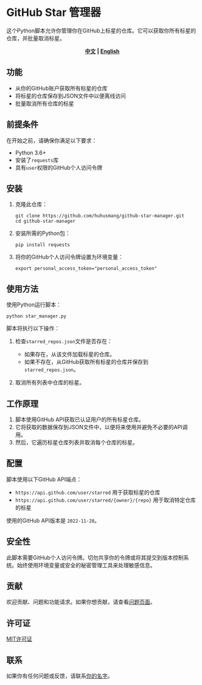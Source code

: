 # GitHub Star 管理器

这个Python脚本允许你管理你在GitHub上标星的仓库。它可以获取你所有标星的仓库，并批量取消标星。
<p align="center">
<b><a href="#">中文</a></b>
<b> | </b>
  <b><a href="README_EN.md">English</a></b>
</p>

## 功能

- 从你的GitHub账户获取所有标星的仓库
- 将标星的仓库保存到JSON文件中以便离线访问
- 批量取消所有仓库的标星

## 前提条件

在开始之前，请确保你满足以下要求：

- Python 3.6+
- 安装了`requests`库
- 具有`user`权限的GitHub个人访问令牌

## 安装

1. 克隆此仓库：
   ```
   git clone https://github.com/huhusmang/github-star-manager.git
   cd github-star-manager
   ```

2. 安装所需的Python包：
   ```
   pip install requests
   ```

3. 将你的GitHub个人访问令牌设置为环境变量：
   ```
   export personal_access_token="personal_access_token"
   ```

## 使用方法

使用Python运行脚本：

```
python star_manager.py
```

脚本将执行以下操作：

1. 检查`starred_repos.json`文件是否存在：
   - 如果存在，从该文件加载标星的仓库。
   - 如果不存在，从GitHub获取所有标星的仓库并保存到`starred_repos.json`。

2. 取消所有列表中仓库的标星。

## 工作原理

1. 脚本使用GitHub API获取已认证用户的所有标星仓库。
2. 它将获取的数据保存到JSON文件中，以便将来使用并避免不必要的API调用。
3. 然后，它遍历标星仓库列表并取消每个仓库的标星。

## 配置

脚本使用以下GitHub API端点：

- `https://api.github.com/user/starred` 用于获取标星的仓库
- `https://api.github.com/user/starred/{owner}/{repo}` 用于取消特定仓库的标星

使用的GitHub API版本是 `2022-11-28`。

## 安全性

此脚本需要GitHub个人访问令牌。切勿共享你的令牌或将其提交到版本控制系统。始终使用环境变量或安全的秘密管理工具来处理敏感信息。

## 贡献

欢迎贡献、问题和功能请求。如果你想贡献，请查看[问题页面](https://github.com/你的用户名/github-star-manager/issues)。

## 许可证

[MIT许可证](https://opensource.org/licenses/MIT)

## 联系

如果你有任何问题或反馈，请联系[你的名字](https://github.com/huhusmang)。
